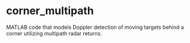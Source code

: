 # corner_multipath
MATLAB code that models Doppler detection of moving targets behind a corner utilizing multipath radar returns.
